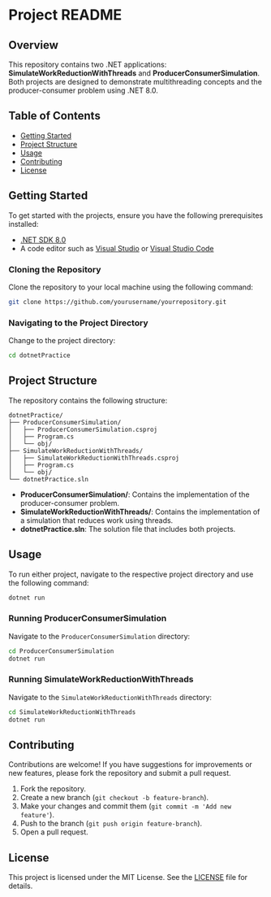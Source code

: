 # Project README

## Overview

This repository contains two .NET applications: **SimulateWorkReductionWithThreads** and **ProducerConsumerSimulation**. Both projects are designed to demonstrate multithreading concepts and the producer-consumer problem using .NET 8.0.

## Table of Contents

- [Getting Started](#getting-started)
- [Project Structure](#project-structure)
- [Usage](#usage)
- [Contributing](#contributing)
- [License](#license)

## Getting Started

To get started with the projects, ensure you have the following prerequisites installed:

- [.NET SDK 8.0](https://dotnet.microsoft.com/download/dotnet/8.0)
- A code editor such as [Visual Studio](https://visualstudio.microsoft.com/) or [Visual Studio Code](https://code.visualstudio.com/)

### Cloning the Repository

Clone the repository to your local machine using the following command:

```bash
git clone https://github.com/yourusername/yourrepository.git
```

### Navigating to the Project Directory

Change to the project directory:

```bash
cd dotnetPractice
```

## Project Structure

The repository contains the following structure:

```
dotnetPractice/
├── ProducerConsumerSimulation/
│   ├── ProducerConsumerSimulation.csproj
│   ├── Program.cs
│   └── obj/
├── SimulateWorkReductionWithThreads/
│   ├── SimulateWorkReductionWithThreads.csproj
│   ├── Program.cs
│   └── obj/
└── dotnetPractice.sln
```

- **ProducerConsumerSimulation/**: Contains the implementation of the producer-consumer problem.
- **SimulateWorkReductionWithThreads/**: Contains the implementation of a simulation that reduces work using threads.
- **dotnetPractice.sln**: The solution file that includes both projects.

## Usage

To run either project, navigate to the respective project directory and use the following command:

```bash
dotnet run
```

### Running ProducerConsumerSimulation

Navigate to the `ProducerConsumerSimulation` directory:

```bash
cd ProducerConsumerSimulation
dotnet run
```

### Running SimulateWorkReductionWithThreads

Navigate to the `SimulateWorkReductionWithThreads` directory:

```bash
cd SimulateWorkReductionWithThreads
dotnet run
```

## Contributing

Contributions are welcome! If you have suggestions for improvements or new features, please fork the repository and submit a pull request.

1. Fork the repository.
2. Create a new branch (`git checkout -b feature-branch`).
3. Make your changes and commit them (`git commit -m 'Add new feature'`).
4. Push to the branch (`git push origin feature-branch`).
5. Open a pull request.

## License

This project is licensed under the MIT License. See the [LICENSE](LICENSE) file for details.

